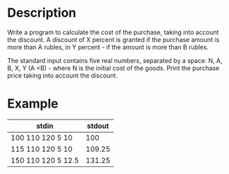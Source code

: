 # Description

Write a program to calculate the cost of the purchase, taking into account the discount. A discount of X percent is granted if the purchase amount is more than A rubles, in Y percent - if the amount is more than B rubles.

The standard input contains five real numbers, separated by a space: N, A, B, X, Y (A <B) - where N is the initial cost of the goods. Print the purchase price taking into account the discount.

# Example

|stdin|stdout|
|-|-|
|100 110 120 5 10|100|
|115 110 120 5 10|109.25|
|150 110 120 5 12.5|131.25|

